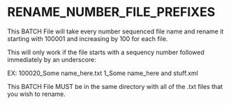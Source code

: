 # RENAME_NUMBER_FILE_PREFIXES

This BATCH File will take every number sequenced file name and rename it starting with 100001
and increasing by 100 for each file.

This will only work if the file starts with a sequency number followed immediately
by an underscore:

   EX:
      100020_Some name_here.txt
      1_Some name_here and stuff.xml

This BATCH File MUST be in the same directory with all of the .txt files that you wish to rename.
